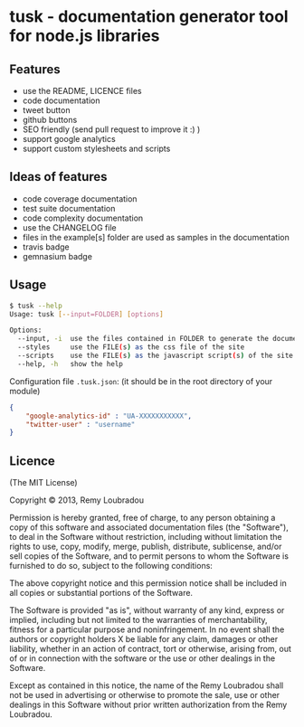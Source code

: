# tusk - documentation generator tool for node.js libraries

## Features

- use the README, LICENCE files
- code documentation
- tweet button
- github buttons
- SEO friendly (send pull request to improve it :) )
- support google analytics
- support custom stylesheets and scripts

## Ideas of features

- code coverage documentation
- test suite documentation
- code complexity documentation
- use the CHANGELOG file
- files in the example[s] folder are used as samples in the documentation
- travis badge
- gemnasium badge

## Usage

```bash
$ tusk --help
Usage: tusk [--input=FOLDER] [options]

Options:
  --input, -i  use the files contained in FOLDER to generate the documentation  [default: "/home/lbdremy/workspace/nodejs/tusk"]
  --styles     use the FILE(s) as the css file of the site                      [default: "/home/lbdremy/workspace/nodejs/tusk/bin/../lib/assets/stylesheets/normalize.css,/home/lbdremy/workspace/nodejs/tusk/bin/../lib/assets/stylesheets/simplegrid.css,/home/lbdremy/workspace/nodejs/tusk/bin/../lib/assets/stylesheets/github-markdown.css"]
  --scripts    use the FILE(s) as the javascript script(s) of the site          [default: "/home/lbdremy/workspace/nodejs/tusk/bin/../lib/assets/scripts/script.js"]
  --help, -h   show the help                                                    [boolean]
```

Configuration file `.tusk.json`:
(it should be in the root directory of your module)

```json
{
	"google-analytics-id" : "UA-XXXXXXXXXXX",
	"twitter-user" : "username"
}
```

## Licence

(The MIT License)

Copyright © 2013, Remy Loubradou

Permission is hereby granted, free of charge, to any person obtaining a copy of this software and associated documentation files (the "Software"), to deal in the Software without restriction, including without limitation the rights to use, copy, modify, merge, publish, distribute, sublicense, and/or sell copies of the Software, and to permit persons to whom the Software is furnished to do so, subject to the following conditions:

The above copyright notice and this permission notice shall be included in all copies or substantial portions of the Software.

The Software is provided "as is", without warranty of any kind, express or implied, including but not limited to the warranties of merchantability, fitness for a particular purpose and noninfringement. In no event shall the authors or copyright holders X be liable for any claim, damages or other liability, whether in an action of contract, tort or otherwise, arising from, out of or in connection with the software or the use or other dealings in the Software.

Except as contained in this notice, the name of the Remy Loubradou shall not be used in advertising or otherwise to promote the sale, use or other dealings in this Software without prior written authorization from the Remy Loubradou.